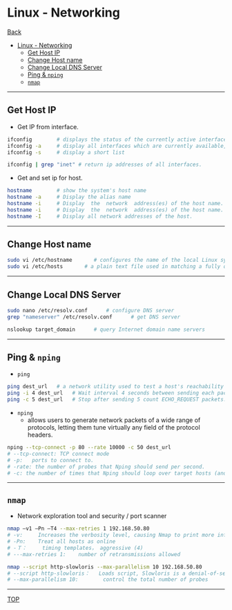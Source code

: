 # Linux - Networking

[Back](../index.md)

- [Linux - Networking](#linux---networking)
  - [Get Host IP](#get-host-ip)
  - [Change Host name](#change-host-name)
  - [Change Local DNS Server](#change-local-dns-server)
  - [Ping \& `nping`](#ping--nping)
  - [`nmap`](#nmap)

---

## Get Host IP

- Get IP from interface.

```sh
ifconfig        # displays the status of the currently active interfaces.
ifconfig -a     # display all interfaces which are currently available, even if down
ifconfig -s     # display a short list

ifconfig | grep "inet" # return ip addresses of all interfaces.
```

- Get and set ip for host.

```sh
hostname        # show the system's host name
hostname -a     # Display the alias name
hostname -i     # Display  the  network  address(es) of the host name.
hostname -i     # Display  the  network  address(es) of the host name.
hostname -I     # Display all network addresses of the host.
```

---

## Change Host name

```sh
sudo vi /etc/hostname       # configures the name of the local Linux system that is set during boot
sudo vi /etc/hosts       # a plain text file used in matching a fully qualified domain name (FQDN) with the server IP hosting a specific domain.
```

---

## Change Local DNS Server

```sh
sudo nano /etc/resolv.conf      # configure DNS server
grep "nameserver" /etc/resolv.conf      # get DNS server

nslookup target_domain      # query Internet domain name servers
```

---

## Ping & `nping`

- `ping`

```sh
ping dest_url   # a network utility used to test a host's reachability on an Internet Protocol (IP) network.
ping -i 4 dest_url   # Wait interval 4 seconds between sending each packet. R
ping -c 5 dest_url   # Stop after sending 5 count ECHO_REQUEST packets.
```

- `nping`
  - allows users to generate network packets of a wide range of protocols, letting them tune virtually any field of the protocol headers.

```sh
nping --tcp-connect -p 80 --rate 10000 -c 50 dest_url
# --tcp-connect: TCP connect mode
# -p:   ports to connect to.
# -rate: the number of probes that Nping should send per second.
# -c: the number of times that Nping should loop over target hosts (and in some cases target ports).
```

---

## `nmap`

- Network exploration tool and security / port scanner

```sh
nmap –v1 –Pn –T4 --max-retries 1 192.168.50.80
# -v:     Increases the verbosity level, causing Nmap to print more information about the scan in progress.
# -Pn:    Treat all hosts as online
# -Ｔ：     timing templates， aggressive (4)
# ---max-retries 1:    number of retransmissions allowed

nmap --script http-slowloris --max-parallelism 10 192.168.50.80
# --script http-slowloris：   Loads script, Slowloris is a denial-of-service attack program
# --max-parallelism 10:        control the total number of probes
```

---

[TOP](#linux---networking)

